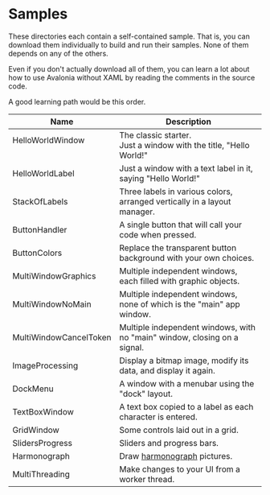 # Samples

These directories each contain a self-contained sample. That is, you can download
them individually to build and run their samples. None of them depends on any of
the others.

Even if you don't actually download all of them, you can learn a lot about how to
use Avalonia without XAML by reading the comments in the source code.

A good learning path would be this order.

| Name                       | Description                                                              |
|----------------------------|--------------------------------------------------------------------------|
| HelloWorldWindow<br>&nbsp; | The classic starter.<br>Just a window with the title, "Hello World!"     |
| HelloWorldLabel            | Just a window with a text label in it, saying "Hello World!"             |
| StackOfLabels              | Three labels in various colors, arranged vertically in a layout manager. |
| ButtonHandler              | A single button that will call your code when pressed.                   |
| ButtonColors               | Replace the transparent button background with your own choices.         |
| MultiWindowGraphics        | Multiple independent windows, each filled with graphic objects.          |
| MultiWindowNoMain          | Multiple independent windows, none of which is the "main" app window.    |
| MultiWindowCancelToken     | Multiple independent windows, with no "main" window, closing on a signal.|
| ImageProcessing            | Display a bitmap image, modify its data, and display it again.           |
| DockMenu                   | A window with a menubar using the "dock" layout.                         |
| TextBoxWindow              | A text box copied to a label as each character is entered.               |
| GridWindow                 | Some controls laid out in a grid.                                        |
| SlidersProgress            | Sliders and progress bars.                                               |
| Harmonograph               | Draw [harmonograph](https://en.wikipedia.org/wiki/Harmonograph) pictures.|
| MultiThreading             | Make changes to your UI from a worker thread.                            |
